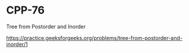 # CPP-76
Tree from Postorder and Inorder 











https://practice.geeksforgeeks.org/problems/tree-from-postorder-and-inorder/1
